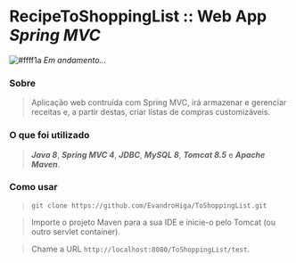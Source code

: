 # RecipeToShoppingList :: Web App *Spring MVC*
![#ffff1a](https://via.placeholder.com/15/ffff1a/000000?text=+) *Em andamento...*

### Sobre
> Aplicação web contruída com Spring MVC, irá armazenar e gerenciar receitas e, a partir destas, criar listas de compras customizáveis.

### O que foi utilizado
> ***Java 8***, ***Spring MVC 4***, ***JDBC***, ***MySQL 8***, ***Tomcat 8.5*** e ***Apache Maven***.

### Como usar
> `git clone https://github.com/EvandroHiga/ToShoppingList.git`

> Importe o projeto Maven para a sua IDE e inicie-o pelo Tomcat (ou outro servlet container).

> Chame a URL `http://localhost:8080/ToShoppingList/test`.

